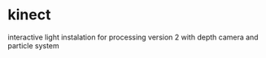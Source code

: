 # kinect
<p>interactive light instalation
for processing version 2
with depth camera and particle system</p>
